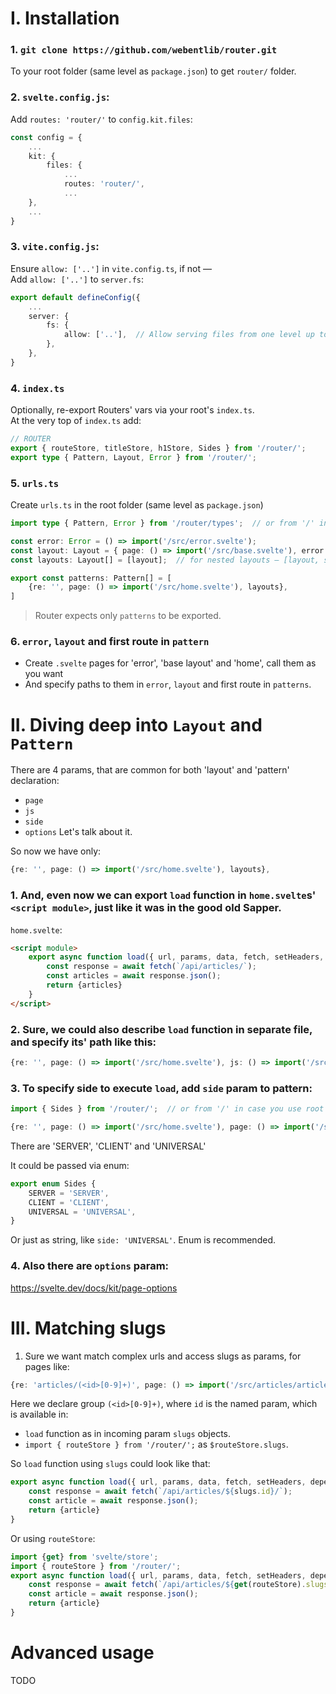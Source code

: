 I. Installation
===============

### 1. `git clone https://github.com/webentlib/router.git`

To your root folder (same level as `package.json`) to get `router/` folder.

### 2. `svelte.config.js`:

Add `routes: 'router/'` to `config.kit.files`:

```ts
const config = {
    ...
    kit: {
        files: {
            ...
            routes: 'router/',
            ...
    },
    ...
}
```

### 3. `vite.config.js`:
   
Ensure `allow: ['..']` in `vite.config.ts`, if not —  
Add `allow: ['..']` to `server.fs`:

```ts
export default defineConfig({
	...
    server: {
        fs: {
            allow: ['..'],  // Allow serving files from one level up to the project root
        },
    },
}
```

### 4. `index.ts`

Optionally, re-export Routers' vars via your root's `index.ts`.  
At the very top of `index.ts` add:

```ts
// ROUTER
export { routeStore, titleStore, h1Store, Sides } from '/router/';
export type { Pattern, Layout, Error } from '/router/';
```

### 5. `urls.ts`
   
Create `urls.ts` in the root folder (same level as `package.json`)

```ts
import type { Pattern, Error } from '/router/types';  // or from '/' in case you use root index.ts

const error: Error = () => import('/src/error.svelte');
const layout: Layout = { page: () => import('/src/base.svelte'), error };
const layouts: Layout[] = [layout];  // for nested layouts — [layout, sublayout, ...]

export const patterns: Pattern[] = [
    {re: '', page: () => import('/src/home.svelte'), layouts},
]
```

> Router expects only `patterns` to be exported.

### 6. `error`, `layout` and first route in `pattern`

- Create `.svelte` pages for 'error', 'base layout' and 'home', call them as you want
- And specify paths to them in `error`, `layout` and first route in `patterns`.

II. Diving deep into `Layout` and `Pattern`
===========================================

There are 4 params, that are common for both 'layout' and 'pattern' declaration:
- `page`
- `js`
- `side`
- `options`
Let's talk about it.

So now we have only:
```ts
{re: '', page: () => import('/src/home.svelte'), layouts},
```

### 1. And, even now we can export `load` function in `home.svelte`s' `<script module>`, just like it was in the good old Sapper.

`home.svelte`:
```html
<script module>
    export async function load({ url, params, data, fetch, setHeaders, depends, parent, untrack }) {
        const response = await fetch(`/api/articles/`);
        const articles = await response.json();
        return {articles}
    }
</script>
```

### 2. Sure, we could also describe `load` function in separate file, and specify its' path like this:
```ts
{re: '', page: () => import('/src/home.svelte'), js: () => import('/src/home.js'), layouts},
```

### 3. To specify side to execute `load`, add `side` param to pattern:

```ts
import { Sides } from '/router/';  // or from '/' in case you use root index.ts
```
```ts
{re: '', page: () => import('/src/home.svelte'), page: () => import('/src/home.js'), side: Sides.SERVER, layouts}
```

There are 'SERVER', 'CLIENT' and 'UNIVERSAL'

It could be passed via enum:
```ts
export enum Sides {
    SERVER = 'SERVER',
    CLIENT = 'CLIENT',
    UNIVERSAL = 'UNIVERSAL',
}
```
Or just as string, like `side: 'UNIVERSAL'`.
Enum is recommended.

### 4. Also there are `options` param:

https://svelte.dev/docs/kit/page-options

III. Matching slugs
===================

1. Sure we want match complex urls and access slugs as params, for pages like:
```ts
{re: 'articles/(<id>[0-9]+)', page: () => import('/src/articles/article.svelte'), layouts},
```

Here we declare group `(<id>[0-9]+)`, where `id` is the named param, which is available in:
- `load` function as in incoming param `slugs` objects.
- `import { routeStore } from '/router/';` as `$routeStore.slugs`.

So `load` function using `slugs` could look like that:
```ts
export async function load({ url, params, data, fetch, setHeaders, depends, parent, untrack, slugs }) {
    const response = await fetch(`/api/articles/${slugs.id}/`);
    const article = await response.json();
    return {article}
}
```
Or using `routeStore`:
```ts
import {get} from 'svelte/store';
import { routeStore } from '/router/';
export async function load({ url, params, data, fetch, setHeaders, depends, parent, untrack, slugs }) {
    const response = await fetch(`/api/articles/${get(routeStore).slugs}/`);
    const article = await response.json();
    return {article}
}
```

Advanced usage
==============

TODO